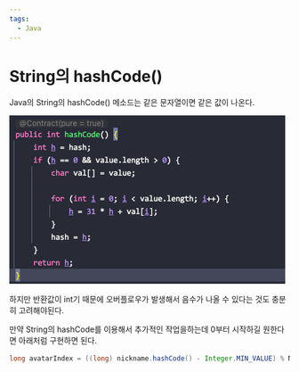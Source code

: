 ```yaml
---
tags:
  - Java
---
```

# String의 hashCode()

Java의 String의 hashCode() 메소드는 같은 문자열이면 같은 값이 나온다.

![String%E1%84%8B%E1%85%B4%20hashCode()%20771c0d1cbcec47c69affff413a5fa326/Untitled.png](assets/Untitled-4550109.png)

하지만 반환값이 int기 때문에 오버플로우가 발생해서 음수가 나올 수 있다는 것도 충분히 고려해야된다.

만약 String의 hashCode를 이용해서 추가적인 작업을하는데 0부터 시작하길 원한다면 아래처럼 구현하면 된다.

```java
long avatarIndex = ((long) nickname.hashCode() - Integer.MIN_VALUE) % NUMBER_OF_AVATAR;
```